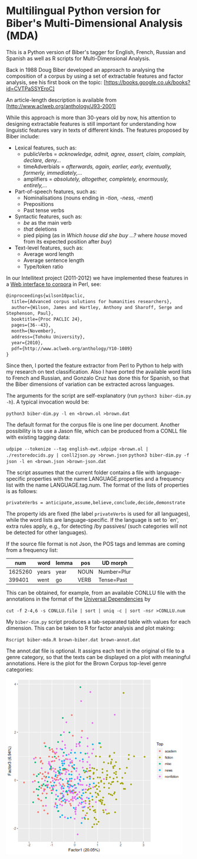 # Multilingual Python version for Biber's Multi-Dimensional Analysis (MDA)

This is a Python version of Biber's tagger for English, French, Russian and Spanish as well as R scripts for Multi-Dimensional Analysis.

Back in 1988 Doug Biber developed an approach to analysing the composition of a corpus by using a set of extractable features and factor analysis, see his first book on the topic:
[https://books.google.co.uk/books?id=CVTPaSSYEroC]

An article-length description is available from [http://www.aclweb.org/anthology/J93-2001]

While this approach is more than 30-years old by now, his attention to designing extractable features is still important for understanding how linguistic features vary in texts of different kinds.  The features proposed by Biber include:

* Lexical features, such as:
  * publicVerbs = *acknowledge, admit, agree, assert, claim, complain, declare, deny...*
  * timeAdverbials  = *afterwards, again, earlier, early, eventually, formerly, immediately,...*
  * amplifiers = *absolutely, altogether, completely, enormously, entirely,...*
* Part-of-speech features, such as:
  * Nominalisations (nouns ending in *-tion, -ness, -ment*)
  * Prepositions
  * Past tense verbs
* Syntactic features, such as:
  * *be* as the main verb
  * *that* deletions
  * pied piping (as in *Which house did she buy ...?* where *house* moved from its expected position after *buy*)
* Text-level features, such as:
  * Average word length
  * Average sentence length
  * Type/token ratio

In our Intellitext project (2011-2012) we have implemented these features in a [Web interface to corpora](http://corpus.leeds.ac.uk/it/) in Perl, see:
```
@inproceedings{wilson10paclic,
  title={Advanced corpus solutions for humanities researchers},
  author={Wilson, James and Hartley, Anthony and Sharoff, Serge and Stephenson, Paul},
  booktitle={Proc PACLIC 24},
  pages={36--43},
  month={November},
  address={Tohoku University},
  year={2010},
  pdf={http://www.aclweb.org/anthology/Y10-1089}
}
```

Since then, I ported the feature extractor from Perl to Python to help with my research on text classification.  Also I have ported the available word lists to French and Russian, and Gonzalo Cruz has done this for Spanish, so that the Biber dimensions of variation can be extracted across languages.

The arguments for the script are self-explanatory (run `python3 biber-dim.py -h`).  A typical invocation would be:

`python3 biber-dim.py -l en <brown.ol >brown.dat`

The default format for the corpus file is one line per document.  Another possibility is to use a Jason file, which can be produced from a CONLL file with existing tagging data:

`udpipe --tokenize --tag english-ewt.udpipe <brown.ol | ./restoredocids.py | conll2json.py >brown.json`
`python3 biber-dim.py -f json -l en <brown.json >brown-json.dat`

The script assumes that the current folder contains a file with language-specific properties with the name LANGUAGE.properties and a frequency list with the name LANGUAGE.tag.num.  The format of the lists of properties is as follows:
```
privateVerbs = anticipate,assume,believe,conclude,decide,demonstrate
```

The property ids are fixed (the label `privateVerbs` is used for all languages), while the word lists are language-specific.  If the language is set to `en', extra rules apply, e.g., for detecting /by passives/ (such categories will not be detected for other languages).

If the source file format is not Json, the POS tags and lemmas are coming from a frequency list:

num | word | lemma | pos | UD morph
----|------|-------|-----|------
1625260 | years | year | NOUN | Number=Plur
399401  | went  | go   | VERB | Tense=Past

This can be obtained, for example, from an available CONLLU file with the annotations in the format of the [Universal Dependencies](http://universaldependencies.org) by

`cut -f 2-4,6 -s CONLLU.file | sort | uniq -c | sort -nsr >CONLLU.num`


My `biber-dim.py` script produces a tab-separated table with values for each dimension.  This can be taken to R for factor analysis and plot making:

`Rscript biber-mda.R brown-biber.dat brown-annot.dat`

The annot.dat file is optional.  It assigns each text in the original ol file to a genre category, so that the texts can be displayed on a plot with meaningful annotations.  Here is the plot for the Brown Corpus top-level genre categories:

![MDA Brown corpus](brown-biber.png)

